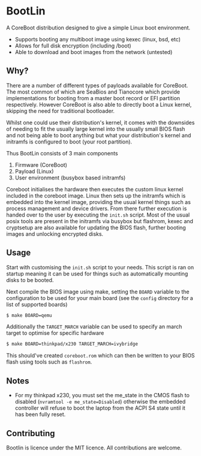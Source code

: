 # BootLin

A CoreBoot distribution designed to give a simple Linux boot environment.

- Supports booting any multiboot image using kexec (linux, bsd, etc)
- Allows for full disk encryption (including /boot)
- Able to download and boot images from the network (untested)

## Why?

There are a number of different types of payloads available for CoreBoot. The
most common of which are SeaBios and Tianocore which provide implementations for
booting from a master boot record or EFI partition respectively. However
CoreBoot is also able to directly boot a Linux kernel, skipping the need for
traditional bootloader. 

Whilst one could use their distribution's kernel, it comes with the downsides of
needing to fit the usually large kernel into the usually small BIOS flash and
not being able to boot anything but what your distribution's kernel and
initramfs is configured to boot (your root partition).

Thus BootLin consists of 3 main components

1. Firmware (CoreBoot)
2. Payload (Linux)
3. User environment (busybox based initramfs)

Coreboot initialises the hardware then executes the custom linux kernel included
in the coreboot image. Linux then sets up the initramfs which is embedded into
the kernel image, providing the usual kernel things such as process management
and device drivers. From there further execution is handed over to the user by
executing the `init.sh` script. Most of the usual posix tools are present in the
initramfs via busybox but flashrom, kexec and cryptsetup are also available for
updating the BIOS flash, further booting images and unlocking encrypted disks.

## Usage

Start with customising the `init.sh` script to your needs. This script is
ran on startup meaning it can be used for things such as automatically mounting
disks to be booted.

Next compile the BIOS image using make, setting the `BOARD` variable to the
configuration to be used for your main board (see the `config` directory for a
list of supported boards)

```sh
$ make BOARD=qemu
```

Additionally the `TARGET_MARCH` variable can be used to specify an march target to
optimise for specific hardware

```sh
$ make BOARD=thinkpad/x230 TARGET_MARCH=ivybridge
```

This should've created `coreboot.rom` which can then be written to your BIOS
flash using tools such as `flashrom`.

## Notes

- For my thinkpad x230, you must set the me_state in the CMOS flash to disabled
  (`nvramtool -e me_state=Disabled`) otherwise the embedded controller will
  refuse to boot the laptop from the ACPI S4 state until it has been fully reset.

## Contributing

Bootlin is licence under the MIT licence. All contributions are welcome.